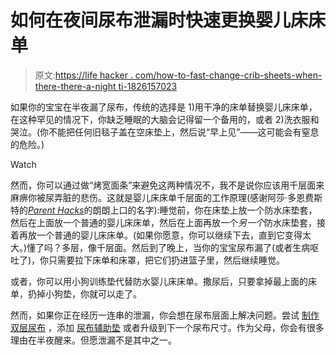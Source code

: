 # 如何在夜间尿布泄漏时快速更换婴儿床床单

> 原文:[https://life hacker . com/how-to-fast-change-crib-sheets-when-there-there-a-night ti-1826157023](https://lifehacker.com/how-to-quickly-change-crib-sheets-when-theres-a-nightti-1826157023)

如果你的宝宝在半夜漏了尿布，传统的选择是 1)用干净的床单替换婴儿床床单，在这种罕见的情况下，你缺乏睡眠的大脑会记得留一个备用的，或者 2)洗衣服和哭泣。(你不能把任何旧毯子盖在空床垫上，然后说“早上见”——这可能会有窒息的危险。)

Watch

然而，你可以通过做“烤宽面条”来避免这两种情况不，我不是说你应该用千层面来麻痹你被尿弄脏的悲伤。这就是婴儿床床单千层面的工作原理(感谢阿莎·多恩费斯特的[*Parent Hacks*](http://parenthacks.com/)的朗朗上口的名字):睡觉前，你在床垫上放一个防水床垫套，然后在上面放一个普通的婴儿床床单，然后在上面再放一个*另一个*防水床垫套，接着再放一个普通的婴儿床床单。(如果你愿意，你可以继续下去，直到它变得太大。)懂了吗？多层，像千层面。然后到了晚上，当你的宝宝尿布漏了(或者生病呕吐了)，你只需要拉下床单和床罩，把它们扔进篮子里，然后继续睡觉。

或者，你可以用小狗训练垫代替防水婴儿床床单。撒尿后，只要拿掉最上面的床单，扔掉小狗垫，你就可以走了。

然而，如果你正在经历一连串的泄漏，你会想在尿布层面上解决问题。尝试 [制作双层尿布](https://wehavekids.com/parenting/How-to-Keep-Disposable-Diapers-from-Leaking-at-Night) ，添加 [尿布辅助垫](https://www.amazon.com/Sposie-Booster-Diaper-Doubler-Count/dp/B0083973FK?asc_campaign=InlineText&asc_refurl=https://lifehacker.com/how-to-quickly-change-crib-sheets-when-theres-a-nightti-1826157023&asc_source=&tag=kinjalifehackerlink-20) 或者升级到下一个尿布尺寸。作为父母，你会有很多理由在半夜醒来。但愿泄漏不是其中之一。